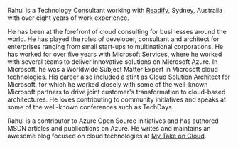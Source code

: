 Rahul is a Technology Consultant working with [Readify](http://readify.net), Sydney, Australia with over eight years of work experience.

He has been at the forefront of cloud consulting for businesses around the world. He has played the roles of developer, consultant and architect for enterprises ranging from small start-ups to multinational corporations. He has worked for over five years with Microsoft Services, where he worked with several teams to deliver innovative solutions on Microsoft Azure. In Microsoft, he was a Worldwide Subject Matter Expert in Microsoft cloud technologies. His career also included a stint as Cloud Solution Architect for Microsoft, for which he worked closely with some of the well-known Microsoft partners to drive joint customer's transformation to cloud-based architectures. He loves contributing to community initiatives and speaks at some of the well-known conferences such as TechDays. 

Rahul is a contributor to Azure Open Source initiatives and has authored MSDN articles and publications on Azure. He writes and maintains an awesome blog focused on cloud technologies at [My Take on Cloud](https://rahulrai.in). 